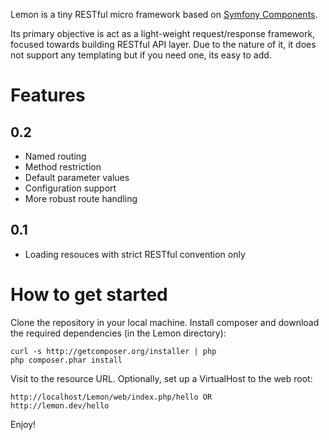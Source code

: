 Lemon is a tiny RESTful micro framework based on [Symfony Components](http://symfony.com/components).

Its primary objective is act as a light-weight request/response framework, focused towards building
RESTful API layer. Due to the nature of it, it does not support any templating but if you need one,
its easy to add.

Features
========

0.2
---

* Named routing
* Method restriction
* Default parameter values
* Configuration support
* More robust route handling

0.1
----

* Loading resouces with strict RESTful convention only

How to get started
==================

Clone the repository in your local machine. Install composer and download the
required dependencies (in the Lemon directory):

    curl -s http://getcomposer.org/installer | php
    php composer.phar install

Visit to the resource URL. Optionally, set up a VirtualHost to the web root:

    http://localhost/Lemon/web/index.php/hello OR
    http://lemon.dev/hello

Enjoy!